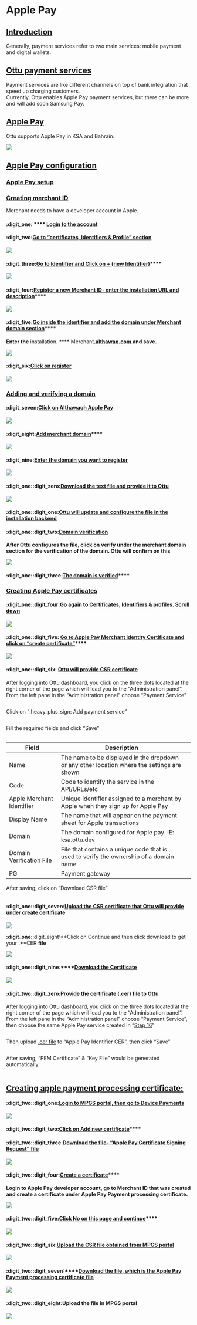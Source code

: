 # Apple Pay

## <mark style="color:blue;"></mark>[Introduction](apple-pay.md#introduction)

Generally, payment services refer to two main services: mobile payment and digital wallets.

## <mark style="color:blue;"></mark>[Ottu payment services](apple-pay.md#ottu-payment-services)

Payment services are like different channels on top of bank integration that speed up charging customers.\
Currently, Ottu enables Apple Pay payment services, but there can be more and will add soon Samsung Pay.

## [Apple Pay](apple-pay.md#apple-pay)

Ottu supports Apple Pay in KSA and Bahrain.

![](<../.gitbook/assets/Apple Pay.png>)

## [Apple Pay configuration](apple-pay.md#apple-pay-configuration)

### [Apple Pay setup](apple-pay.md#apple-pay-setup)

### [Creating merchant ID](apple-pay.md#creating-merchant-id)

Merchant needs to have a developer account in Apple.

#### ****:digit\_one: **** [**Login to the account**](apple-pay.md#login-to-the-account)****

#### ****:digit\_two:****[**Go to “certificates, Identifiers & Profile” section** ](apple-pay.md#go-to-certificates-identifiers-and-profile-section.)

![](../.gitbook/assets/creating-merchant-id.png)

#### ****:digit\_three:****[**Go to Identifier and Click on + (new Identifier)**](apple-pay.md#go-to-identifier-and-click-on-+-new-identifier)****

![](../.gitbook/assets/new-identifier.png)

#### ****:digit\_four:****[**Register a new Merchant ID- enter the installation URL and description**](apple-pay.md#register-a-new-merchant-id-enter-the-installation-url-and-description)****

![](<../.gitbook/assets/merchant-ids (1).png>)

#### ****:digit\_five:****[**Go inside the identifier and add the domain under Merchant domain section**](apple-pay.md#go-inside-the-identifier-and-add-the-domain-under-merchant-domain-section)****

&#x20;**Enter the** installation. **** Merchant[**.althawaq.com** ](http://merchant.althawaq.com)**and save.**&#x20;

![](../.gitbook/assets/5-register-merchant-id.png)

#### ****:digit\_six:****[**Click on register**](apple-pay.md#click-on-register)&#x20;

![](<../.gitbook/assets/6-clickon-reg (1).png>)

### <mark style="color:blue;"></mark>[Adding and verifying a domain](apple-pay.md#adding-and-verifying-a-domain)

#### ****:digit\_seven:****[**Click on Althawaqh** Apple Pay](apple-pay.md#click-on-althawaqh-apple-pay)

![](../.gitbook/assets/7-clickon-althawaqh.png)

#### ****:digit\_eight:****[**Add merchant domain**](apple-pay.md#add-merchant-domain)****

![](../.gitbook/assets/8-add-merchant-domain.png)

#### &#x20; :digit\_nine:****[**Enter the domain you want to register**](apple-pay.md#enter-the-domain-you-want-to-register)****

![](../.gitbook/assets/9-domain-reg.png)

#### ****:digit\_one:****:digit\_zero:****[**Download the text file and provide it to Ottu**](apple-pay.md#download-the-text-file-and-provide-it-to-ottu)****

![](../.gitbook/assets/10-download-file.png)

#### ****:digit\_one:****:digit\_one:****[**Ottu will update and configure the file in the installation backend**](apple-pay.md#ottu-will-update-and-configure-the-file-in-the-installation-backend.)****

#### :digit\_one::digit\_two:[Domain verification](apple-pay.md#domain-verification)

**After Ottu configures the file, click on verify under the merchant domain section for the verification of the domain. Ottu will confirm on this**

![](../.gitbook/assets/12-verfication-domain.png)

#### &#x20;:digit\_one:****:digit\_three:****[**The domain is verified**](apple-pay.md#the-domain-is-verified)****

### [Creating Apple Pay certificates](apple-pay.md#creating-apple-pay-certificates)

#### ****:digit\_one:****:digit\_four:****[**Go again to Certificates, Identifiers & profiles. Scroll down**](apple-pay.md#go-again-to-certificates-identifiers-and-profiles.-scroll-down)****

![](../.gitbook/assets/14-certifcate.png)

#### &#x20;:digit\_one::digit\_five: [**Go to Apple Pay Merchant Identity Certificate and click on “create certificate”**](apple-pay.md#go-to-apple-pay-merchant-identity-certificate-and-click-on-create-certificate)****

![](../.gitbook/assets/15-create-cert.png)

#### ****:digit\_one::digit\_six: [**Ottu will provide CSR certificate**](apple-pay.md#ottu-will-provide-csr-certificate)****

After logging into Ottu dashboard, you click on the three dots located at the right corner of the page which will lead you to the “Administration panel”. From the left pane in the “Administration panel” choose “Payment  Service”

<figure><img src="../.gitbook/assets/16-1 (1).png" alt=""><figcaption></figcaption></figure>

Click on “:heavy\_plus\_sign: Add payment service”

<figure><img src="../.gitbook/assets/16-2.png" alt=""><figcaption></figcaption></figure>

Fill the required fields and click “Save”

<figure><img src="../.gitbook/assets/16-3.png" alt=""><figcaption></figcaption></figure>

<table><thead><tr><th>Field</th><th>Description</th><th data-hidden></th></tr></thead><tbody><tr><td>Name</td><td>The name to be displayed in the dropdown or any other location where the settings are shown</td><td></td></tr><tr><td>Code</td><td>Code to identify the service in the API/URLs/etc</td><td></td></tr><tr><td>Apple Merchant Identifier</td><td>Unique identifier assigned to a merchant by Apple when they sign up for Apple Pay</td><td></td></tr><tr><td>Display Name</td><td>The name that will appear on the payment sheet for Apple transactions</td><td></td></tr><tr><td>Domain</td><td>The domain configured for Apple pay. IE: ksa.ottu.dev</td><td></td></tr><tr><td>Domain Verification File</td><td>File that contains a unique code that is used to verify the ownership of a domain name</td><td></td></tr><tr><td>PG</td><td>Payment gateway</td><td></td></tr></tbody></table>

After saving, click on “Download CSR file”&#x20;

<figure><img src="../.gitbook/assets/16-4.png" alt=""><figcaption></figcaption></figure>

#### ****:digit\_one:****:digit\_seven:****[**Upload the CSR certificate that Ottu will provide under create certificate**](apple-pay.md#upload-the-csr-certificate-that-ottu-will-provide-under-create-certificate)****

![](<../.gitbook/assets/17-get-certfile (1).png>)

****:digit\_one:****:digit\_eight:**Click on Continue and then click download to get your .**CER **file**

![](../.gitbook/assets/18-download-certfile.png)

#### ****:digit\_one:****:digit\_nine:****[**Download the Certificate**](apple-pay.md#download-the-certificate) &#x20;

![](../.gitbook/assets/19-download-file.png)

#### ****:digit\_two:****:digit\_zero:****[**Provide the certificate (.cer) file to Ottu**](apple-pay.md#provide-the-certificate-.cer-file-to-ottu)****

After logging into Ottu dashboard, you click on the three dots located at the right corner of the page which will lead you to the “Administration panel”. From the left pane in the “Administration panel” choose “Payment  Service”, then choose the same Apple Pay service  created in “[Step 16](apple-pay.md#ottu-will-provide-csr-certificate)”

<figure><img src="../.gitbook/assets/19.png" alt=""><figcaption></figcaption></figure>

Then upload [.cer file](apple-pay.md#download-the-certificate) to “Apple Pay Identifier CER”, then click “Save”

<figure><img src="../.gitbook/assets/19-1.png" alt=""><figcaption></figcaption></figure>



After saving, “PEM Certificate” & “Key File” would be generated automatically.&#x20;

<figure><img src="../.gitbook/assets/19-2.png" alt=""><figcaption></figcaption></figure>

## [Creating apple payment processing certificate:](apple-pay.md#creating-apple-payment-processing-certificate)

#### ****:digit\_two:****:digit\_one:****[**Login to MPGS portal, then go to Device Payments**](apple-pay.md#login-to-mpgs-portal-then-go-to-device-payments)****

![](../.gitbook/assets/22-device-payment.png)

#### :digit\_two:****:digit\_two:****[**Click on Add new certificate**](apple-pay.md#click-on-add-new-certificate)****

#### ****:digit\_two:****:digit\_three:****[**Download the file- “Apple Pay Certificate Signing Request” file**](apple-pay.md#download-the-file-apple-pay-certificate-signing-request-file)****

![](../.gitbook/assets/24-cert-signingreq-file.png)

#### &#x20;:digit\_two:****:digit\_four:****[**Create a certificate**](apple-pay.md#create-a-certificate)****

**Login to Apple Pay developer account, go to Merchant ID that was created and create a certificate under Apple Pay Payment processing certificate.**

![](../.gitbook/assets/25-configure-merchantid.png)

#### &#x20;:digit\_two:****:digit\_five:****[**Click No on this page and continue**](apple-pay.md#click-no-on-this-page-and-continue)****

![](../.gitbook/assets/26-click-no.png)

#### ****:digit\_two:****:digit\_six:****[**Upload the CSR file obtained from MPGS portal**](apple-pay.md#upload-the-csr-file-obtained-from-mpgs-portal)****

![](../.gitbook/assets/27-uplpoad-csrfile.png)

#### ****:digit\_two:****:digit\_seven:****[**Download the file**, **which is the Apple Pay Payment processing certificate file**](apple-pay.md#download-the-file-which-is-the-apple-pay-payment-processing-certificate-file) &#x20;

![](../.gitbook/assets/28-download-processingfile.png)

#### ****:digit\_two:****:digit\_eight:**Upload the file in MPGS portal**

![](../.gitbook/assets/29-upload-mpgsfile.png)
